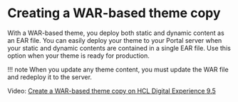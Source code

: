 # Creating a WAR-based theme copy

With a WAR-based theme, you deploy both static and dynamic content as an EAR file. You can easily deploy your theme to your Portal server when your static and dynamic contents are contained in a single EAR file. Use this option when your theme is ready for production.

!!! note
    When you update any theme content, you must update the WAR file and redeploy it to the server.

Video: [Create a WAR-based theme copy on HCL Digital Experience 9.5](https://youtu.be/qJbDcv_dxPI)

<!--
-   **[Copying the static theme and skin resources](../dev-theme/themeopt_themedev_manual_warbased_copy.md)**  
Making a unique copy of your static theme resources is the first step toward creating a WAR-based theme copy.
-   **[Copying the dynamic theme resources](../dev-theme/themeopt_themedev_manual_warbased_dynamic.md)**  
Making a copy of the dynamic theme resources for your theme is the second step toward creating a WAR-based theme copy.
-   **[Modifying the dynamic resource references for your theme](../dev-theme/themeopt_themedev_manual_resourcerefs.md)**  
Modify the dynamic resource references so that you can link to the static resources for your theme.
-   **[Deploying and registering your theme](../dev-theme/themeopt_themedev_manual_deployregister.md)**  
After you copy your static and dynamic theme resources and modify your dynamic resource references, you are ready to deploy and register your theme on the server.
 --->

